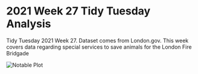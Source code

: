 # 2021 Week 27 Tidy Tuesday Analysis

Tidy Tuesday 2021 Week 27. Dataset comes from London.gov. This week covers data regarding special services to save animals for the London Fire Bridgade

![Notable Plot](https://github.com/Tgordon523/tidy_tuesdays/blob/main/06-29-2021/plots/huron_impact.png)
